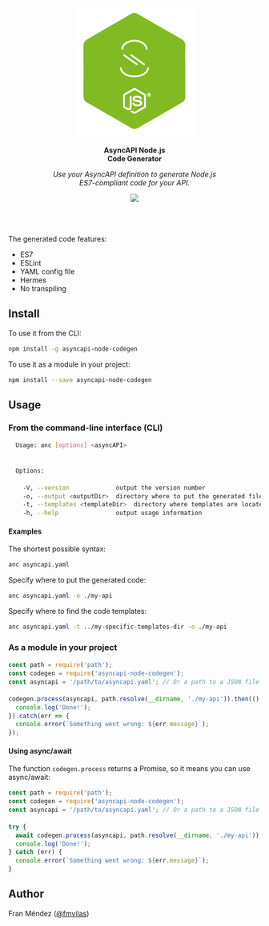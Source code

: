 <p align="center"><img src="logo.png"></p>
<p align="center">
  <strong>AsyncAPI Node.js<br>Code Generator</strong>
</p>
<p align="center">
  <em>Use your AsyncAPI definition to generate Node.js<br> ES7-compliant code for your API.</em>
</p>
<p align="center">
  <img src="https://travis-ci.org/asyncapi/node-codegen.svg?branch=master">
</p>
<br><br>


The generated code features:

* ES7
* ESLint
* YAML config file
* Hermes
* No transpiling

## Install

To use it from the CLI:

```bash
npm install -g asyncapi-node-codegen
```

To use it as a module in your project:

```bash
npm install --save asyncapi-node-codegen
```

## Usage

### From the command-line interface (CLI)

```bash
  Usage: anc [options] <asyncAPI>


  Options:

    -V, --version             output the version number
    -o, --output <outputDir>  directory where to put the generated files (defaults to current directory)
    -t, --templates <templateDir>  directory where templates are located (defaults to internal nodejs templates)
    -h, --help                output usage information
```

#### Examples

The shortest possible syntax:
```bash
anc asyncapi.yaml
```

Specify where to put the generated code:
```bash
anc asyncapi.yaml -o ./my-api
```

Specify where to find the code templates:
```bash
anc asyncapi.yaml -t ../my-specific-templates-dir -o ./my-api
```

### As a module in your project

```js
const path = require('path');
const codegen = require('asyncapi-node-codegen');
const asyncapi = '/path/to/asyncapi.yaml'; // Or a path to a JSON file

codegen.process(asyncapi, path.resolve(__dirname, './my-api')).then(() => {
  console.log('Done!');
}).catch(err => {
  console.error(`Something went wrong: ${err.message}`);
});
```

#### Using async/await

The function `codegen.process` returns a Promise, so it means you can use async/await:

```js
const path = require('path');
const codegen = require('asyncapi-node-codegen');
const asyncapi = '/path/to/asyncapi.yaml'; // Or a path to a JSON file

try {
  await codegen.process(asyncapi, path.resolve(__dirname, './my-api'));
  console.log('Done!');
} catch (err) {
  console.error(`Something went wrong: ${err.message}`);
}
```

## Author

Fran Méndez ([@fmvilas](http://twitter.com/fmvilas))
